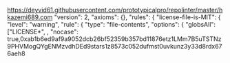 https://deyvid61.githubusercontent.com/prototypicalpro/repolinter/master/hkazemi689.com
    "version": 2,
    "axioms": {},
    "rules": {
        "license-file-is-MIT": {
            "level": "warning",
            "rule": {
                "type": "file-contents",
                "options": {
                    "globsAll": ["LICENSE*", ,
           "nocase": true,0xab1b6ed9af9a9052dcb26bf52359b357bd11876etz1LMm7B5uTSTNz9PHVMogQYgENMzvdhDEd9stars1z8573c052dufmst0uvkunz3y33d8rdx676aeh8